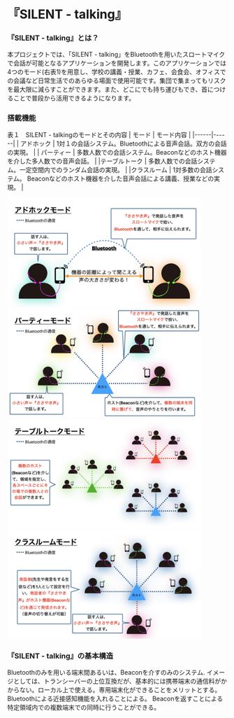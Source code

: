 # 『SILENT - talking』
### 『SILENT - talking』とは？
本プロジェクトでは、「SILENT - talking」をBluetoothを用いたスロートマイクで会話が可能となるアプリケーションを開発します。このアプリケーションでは4つのモード(右表1)を用意し、学校の講義・授業、カフェ、会食会、オフィスでの会議など日常生活でのあらゆる場面で使用可能です。集団で集まってもリスクを最大限に減らすことができます。また、どこにでも持ち運びもでき、首につけることで普段から活用できるようになります。

### 搭載機能
表１　SILENT - talkingのモードとその内容
| モード | モード内容 |
|------|------|
| アドホック | 1対１の会話システム。Bluetoothによる音声会話。双方の会話の実現。 |
| パーティー | 多数人数での会話システム。Beaconなどのホスト機器を介した多人数での音声会話。 | 
|テーブルトーク | 多数人数での会話システム。一定空間内でのランダム会話の実現。 |
|クラスルーム | 1対多数の会話システム。 Beaconなどのホスト機器を介した音声会話による講義、授業などの実現。 |

<img src="https://github.com/jin237/juxtaphony_project/blob/main/application/app_mode_visual/mode1_adhoc.jpeg" height=250px><img src="https://github.com/jin237/juxtaphony_project/blob/main/application/app_mode_visual/mode2_party.jpeg" height=250px><img src="https://github.com/jin237/juxtaphony_project/blob/main/application/app_mode_visual/mode3_tabletalk.jpeg" height=250px><img src="https://github.com/jin237/juxtaphony_project/blob/main/application/app_mode_visual/mode4_classroom.jpeg" height=250px>

### 『SILENT - talking』の基本構造
Bluetoothのみを用いる端末間あるいは、Beaconを介すのみのシステム.
イメージとしては、トランシーバーの上位互換だが、基本的には携帯端末の通信料がかからない。ローカル上で使える。専用端末化ができることをメリットとする。
Bluetoothによる近接感知機能を入れることによる。
Beaconを返すことによる特定領域内での複数端末での同時に行うことができる。

